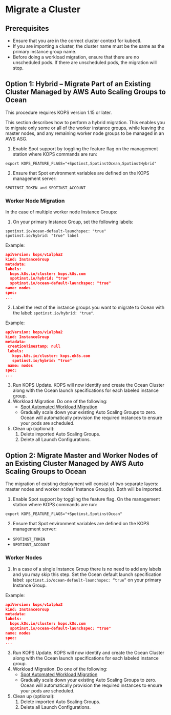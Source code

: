 # Migrate a Cluster

## Prerequisites

- Ensure that you are in the correct cluster context for kubectl.
- If you are importing a cluster, the cluster name must be the same as the primary instance group name.
- Before doing a workload migration, ensure that there are no unscheduled pods. If there are unscheduled pods, the migration will stop.

## Option 1: Hybrid – Migrate Part of an Existing Cluster Managed by AWS Auto Scaling Groups to Ocean

This procedure requires KOPS version 1.15 or later.

This section describes how to perform a hybrid migration. This enables you to migrate only some or all of the worker instance groups, while leaving the master nodes, and any remaining worker node groups to be managed in an AWS ASG.

1. Enable Spot support by toggling the feature flag on the management station where KOPS commands are run:

`export KOPS_FEATURE_FLAGS="+Spotinst,SpotinstOcean,SpotinstHybrid"`

2. Ensure that Spot environment variables are defined on the KOPS management server:

`SPOTINST_TOKEN and SPOTINST_ACCOUNT`

### Worker Node Migration

In the case of multiple worker node Instance Groups:

1. On your primary Instance Group, set the following labels:

`spotinst.io/ocean-default-launchspec: "true"`  
`spotinst.io/hybrid: "true" label`

Example:

```json
apiVersion: kops/v1alpha2
kind: InstanceGroup
metadata:
labels:
  kops.k8s.io/cluster: kops.k8s.com
  spotinst.io/hybrid: "true"
  spotinst.io/ocean-default-launchspec: "true"
name: nodes
spec:
...
```

2. Label the rest of the instance groups you want to migrate to Ocean with the label:
   `spotinst.io/hybrid: "true"`.

Example:

```json
apiVersion: kops/v1alpha2
kind: InstanceGroup
metadata:
 creationTimestamp: null
 labels:
   kops.k8s.io/cluster: kops.ek8s.com
   spotinst.io/hybrid: "true"
 name: nodes
spec:
...
```

3. Run KOPS Update. KOPS will now identify and create the Ocean Cluster along with the Ocean launch specifications for each labeled instance group.
4. Workload Migration. Do one of the following:
   - [Spot Automated Workload Migration](ocean/tutorials/migrate-workload.md)
   - Gradually scale down your existing Auto Scaling Groups to zero. Ocean will automatically provision the required instances to ensure your pods are scheduled.
5. Clean up (optional):
   1. Delete imported Auto Scaling Groups.
   2. Delete all Launch Configurations.

## Option 2: Migrate Master and Worker Nodes of an Existing Cluster Managed by AWS Auto Scaling Groups to Ocean

The migration of existing deployment will consist of two separate layers: master nodes and worker nodes’ Instance Group(s). Both will be imported.

1. Enable Spot support by toggling the feature flag. On the management station where KOPS commands are run:

`export KOPS_FEATURE_FLAGS="+Spotinst,SpotinstOcean"`

2. Ensure that Spot environment variables are defined on the KOPS management server:

- `SPOTINST_TOKEN`
- `SPOTINST_ACCOUNT`

### Worker Nodes

1. In a case of a single Instance Group there is no need to add any labels and you may skip this step. Set the Ocean default launch specification label: `spotinst.io/ocean-default-launchspec: “true”` on your primary Instance Group.

Example:

```json
apiVersion: kops/v1alpha2
kind: InstanceGroup
metadata:
labels:
  kops.k8s.io/cluster: kops.k8s.com
  spotinst.io/ocean-default-launchspec: "true"
name: nodes
spec:
...
```

3. Run KOPS Update. KOPS will now identify and create the Ocean Cluster along with the Ocean launch specifications for each labeled instance group.
4. Workload Migration. Do one of the following:
   - [Spot Automated Workload Migration](ocean/tutorials/migrate-workload.md)
   - Gradually scale down your existing Auto Scaling Groups to zero. Ocean will automatically provision the required instances to ensure your pods are scheduled.
5. Clean up (optional):
   1. Delete imported Auto Scaling Groups.
   2. Delete all Launch Configurations.
